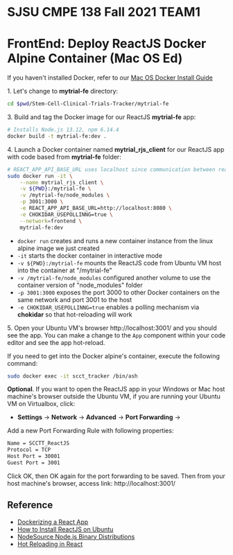 # SJSU CMPE 138 Fall 2021 TEAM1

# FrontEnd: Deploy ReactJS Docker Alpine Container (Mac OS Ed)

If you haven't installed Docker, refer to our
[Mac OS Docker Install Guide](https://docs.docker.com/desktop/mac/install/)

1\. Let's change to **mytrial-fe** directory:

```bash
cd $pwd/Stem-Cell-Clinical-Trials-Tracker/mytrial-fe
```

3\. Build and tag the Docker image for our ReactJS **mytrial-fe** app:

```bash
# Installs Node.js 13.12, npm 6.14.4
docker build -t mytrial-fe:dev .
```

4\. Launch a Docker container named **mytrial_rjs_client** for our ReactJS app with code based from **mytrial-fe** folder:

```bash
# REACT_APP_API_BASE_URL uses localhost since communication between react and sb happens on localhost
sudo docker run -it \
    --name mytrial_rjs_client \
    -v ${PWD}:/mytrial-fe \
    -v /mytrial-fe/node_modules \
    -p 3001:3000 \
    -e REACT_APP_API_BASE_URL=http://localhost:8080 \
    -e CHOKIDAR_USEPOLLINNG=true \
    --network=frontend \
    mytrial-fe:dev
```

<!-- Check node version and npm version inside docker container scct_tracker -->

- `docker run` creates and runs a new container instance from the linux alpine image we just created
- `-it` starts the docker container in interactive mode
- `-v ${PWD}:/mytrial-fe` mounts the ReactJS code from Ubuntu VM host into the container at "/mytrial-fe"
- `-v /mytrial-fe/node_modules` configured another volume to use the container version of "node_modules" folder
- `-p 3001:3000` exposes the port 3000 to other Docker containers on the same network and port 3001 to the host
- `-e CHOKIDAR_USEPOLLINNG=true` enables a polling mechanism via **chokidar** so that hot-reloading will work

5\. Open your Ubuntu VM's browser http://localhost:3001/ and you should see the app. You can make a change to the `App` component within your code editor and see the app hot-reload.

If you need to get into the Docker alpine's container, execute the following command:

```bash
sudo docker exec -it scct_tracker /bin/ash
```

**Optional**\. If you want to open the ReactJS app in your Windows or Mac host machine's browser outside the Ubuntu VM, if you are running your Ubuntu VM on Virtualbox, click:

- **Settings** -> **Network** -> **Advanced** -> **Port Forwarding** ->

Add a new Port Forwarding Rule with following properties:

```bash
Name = SCCTT_ReactJS
Protocol = TCP
Host Port = 30001
Guest Port = 3001
```

Click OK, then OK again for the port forwarding to be saved. Then from your host machine's browser, access link: http://localhost:3001/

## Reference

- [Dockerizing a React App](https://mherman.org/blog/dockerizing-a-react-app/)
- [How to Install ReactJS on Ubuntu](https://www.tecmint.com/install-reactjs-on-ubuntu/)
- [NodeSource Node.js Binary Distributions](https://github.com/nodesource/distributions)
- [Hot Reloading in React](https://medium.com/@dan_abramov/hot-reloading-in-react-1140438583bf)
